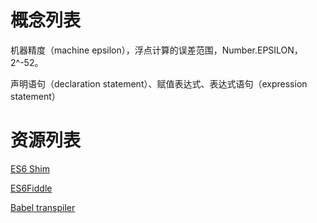 # 概念列表

机器精度（machine epsilon），浮点计算的误差范围，Number.EPSILON，2^-52。

声明语句（declaration statement）、赋值表达式、表达式语句（expression statement）



# 资源列表

[ES6 Shim](https://github.com/paulmillr/es6-shim/)

[ES6Fiddle](http://www.es6fiddle.net/)

[Babel transpiler](http://babeljs.io/repl)
